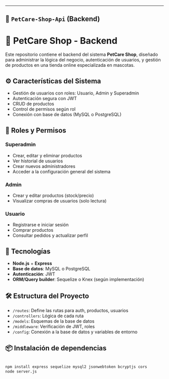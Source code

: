 
---

## 📁 `PetCare-Shop-Api` (Backend)

# 🔧 PetCare Shop - Backend

Este repositorio contiene el backend del sistema **PetCare Shop**, diseñado para administrar la lógica del negocio, autenticación de usuarios, y gestión de productos en una tienda online especializada en mascotas.

## ⚙️ Características del Sistema

- Gestión de usuarios con roles: Usuario, Admin y Superadmin
- Autenticación segura con JWT
- CRUD de productos
- Control de permisos según rol
- Conexión con base de datos (MySQL o PostgreSQL)

## 🔐 Roles y Permisos

### Superadmin
- Crear, editar y eliminar productos
- Ver historial de usuarios
- Crear nuevos administradores
- Acceder a la configuración general del sistema

### Admin
- Crear y editar productos (stock/precio)
- Visualizar compras de usuarios (solo lectura)

### Usuario
- Registrarse e iniciar sesión
- Comprar productos
- Consultar pedidos y actualizar perfil

## 🧱 Tecnologías

- **Node.js** + **Express**
- **Base de datos**: MySQL o PostgreSQL
- **Autenticación**: JWT
- **ORM/Query builder**: Sequelize o Knex (según implementación)

## 🛠️ Estructura del Proyecto

- `/routes`: Define las rutas para auth, productos, usuarios
- `/controllers`: Lógica de cada ruta
- `/models`: Esquemas de la base de datos
- `/middleware`: Verificación de JWT, roles
- `/config`: Conexión a la base de datos y variables de entorno

## 📦 Instalación de dependencias

```bash

npm install express sequelize mysql2 jsonwebtoken bcryptjs cors
node server.js

